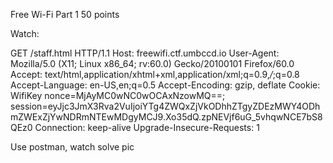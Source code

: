 Free Wi-Fi Part 1 50 points

Watch:

GET /staff.html HTTP/1.1
Host: freewifi.ctf.umbccd.io
User-Agent: Mozilla/5.0 (X11; Linux x86_64; rv:60.0) Gecko/20100101 Firefox/60.0
Accept: text/html,application/xhtml+xml,application/xml;q=0.9,*/*;q=0.8
Accept-Language: en-US,en;q=0.5
Accept-Encoding: gzip, deflate
Cookie: WifiKey nonce=MjAyMC0wNC0wOCAxNzowMQ==; session=eyJjc3JmX3Rva2VuIjoiYTg4ZWQxZjVkODhhZTgyZDEzMWY4ODhmZWExZjYwNDRmNTEwMDgyMCJ9.Xo35dQ.zpNEVjf6uG_5vhqwNCE7bS8QEz0
Connection: keep-alive
Upgrade-Insecure-Requests: 1


Use postman, watch solve pic 